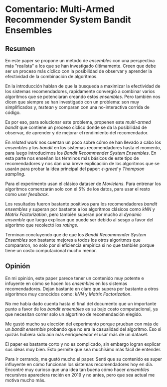 # Comentario: Multi-Armed Recommender System Bandit Ensembles
## Resumen
En este paper se propone un método de *ensembles* con una perspectiva más "realista" a los que se han investigado últimamente. Creen que debe ser un proceso más cíclico con la posibilidad de observar y aprender la efectividad de la combinación de algoritmos.

En la introducción hablan de que la busqueda a maximizar la efectividad de los sistemas recomendadores, rapidamente convergió a combinar varios algoritmos que se potenciaran creando estos *ensembles*. Pero también nos dicen que siempre se han investigado con un problema: son muy simplificados y, *testean* y comparan con una no-interactiva corrida de código.

Es por eso, para solucionar este problema, propenen este *multi-armed bandit* que contiene un proceso cíclico donde se da la posibilidad de observar, de aprender y de mejorar el rendimiento del recomendador.

En *related work* nos cuentan un poco sobre cómo se han llevado a cabo los *ensembles* y los *bandit* en los sistemas recomendadores hasta el momento, para luego introducirnos los *Bandit Recommender System Ensembles*. En esta parte nos enseñan los términos más básicos de este tipo de recomendadores y nos dan una breve explicación de los algoritmos que se usarán para probar la idea principal del paper: *$\epsilon$-greed* y *Thompson sampling*.

Para el experimento usan el clásico dataser de *Movielens*. Para entrenar los algoritmos comenzarán solo con el 5% de los datos, para usar el resto como *user feedback*.

Los resultados fueron bastante positivos para los recomendadores *bandit ensembles* y superan por bastante a los algoritmos clásicos como *kNN* y *Matrix Factorization*, pero también superan por mucho al *dynamic ensemble* que luego explican que puede ser debido al sesgo a favor del algoritmo que recolectó los *ratings*.

Terminan concluyendo que de que los *Bandit Recommender System Ensembles* son bastante mejores a todos los otros algoritmos que compararon, no solo por si eficiencia empírica si no que también porque tiene un costo computacional mucho menor.

## Opinión
En mi opinión, este paper parece tener un contenido muy potente e infuyente en cómo se hacen los *ensembles* en los sistemas recomendadores. Dejan bastante en claro que supera por bastante a otros algoritmos muy conocidos como: *kNN* y *Matrix Factorization*.

No me había dado cuenta hasta el final del documento que un importante punto a favor de los *bandit ensembles* es su bajo costo computacional, ya que necesitan correr solo un algortimo de recomendación elegido.

Me gustó mucho su elección del experimento porque prueban con más de un *bandit ensemble* probando que no era la casualidad del algoritmo. Eso si quizás hubiera sido aún más enriquecedor el usar más de un dataset.

El paper es bastante corto y no es complicado, sin embargo logran explicar sus ideas muy bien. Esto permite que sea muchísimo más fácil de entender.

Para ir cerrando, me gustó mucho el paper. Sentí que su contenido es super influyente en cómo funcionan los sistemas recomendadores hoy en día. Encontré muy curioso que una idea tan buena cómo hacer *ensembles* recursivos apareciera recién en 2019 y no antes, pero que sea actual me motiva mucho más.